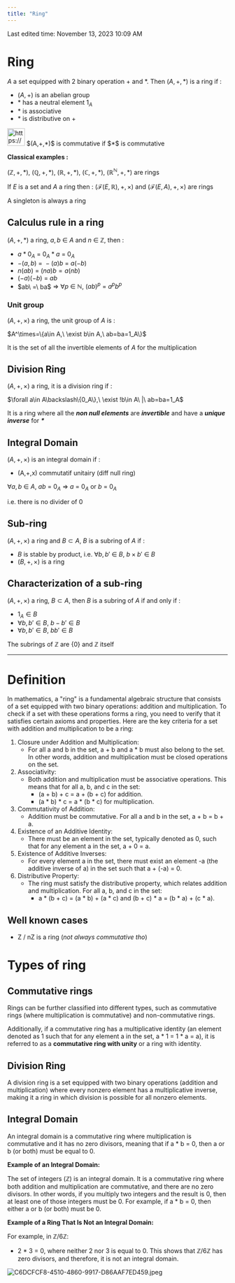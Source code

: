 ```yaml
---
title: "Ring"
---
```

Last edited time: November 13, 2023 10:09 AM

# Ring

$A$ a set equipped with 2 binary operation + and  $*$. Then  $(A,+,*)$ is a ring if :

- $(A,+)$  is an abelian group
- $*$ has a neutral element $1_{A}$
- $*$ is associative
- $*$ is distributive on +

<aside>
<img src="https://www.notion.so/icons/sync-reverse_blue.svg" alt="https://www.notion.so/icons/sync-reverse_blue.svg" width="40px" /> $(A,+,*)$ is commutative if $*$ is commutative

</aside>

**Classical examples :**

$(\mathbb{Z},+,*),\ (\mathbb{Q},+,*),\ (\mathbb{R},+,*),\ (\mathbb{C},+,*),\ (\mathbb{R^\mathbb{N}},+,*)$ are rings

If $E$ is a set and $A$ a ring then : $(\mathcal{F}(E,\mathbb{R}),+,\times)$ and $(\mathcal{F}(E,A),+,\times)$ are rings

A singleton is always a ring

## Calculus rule in a ring

$(A,+,*)$ a ring, $a,b\ \in\ A$  and $n\ \in\ \mathbb{Z}$, then :

- $a*0_{A}\ =\ 0_{A} * a\ =\ 0_{A}$
- $-(a,b)\ =\ -(a)b\ =\ a(-b)$
- $n(ab)\ =\ (na)b= a(nb)$
- $(-a)(-b)\ =\ ab$
- $ab\ =\ ba\$ $\Rightarrow\ \forall p\ \in\ \mathbb{N},\ (ab)^p\ =\ a^pb^p$

### Unit group

$(A,+,\times)$ a ring, the unit group of $A$ is :

$A^\times=\{a\in A,\ \exist b\in A,\ ab=ba=1_A\}$ 

It is the set of all the invertible elements of $A$ for the multiplication

## Division Ring

$(A,+,\times)$ a ring, it is a division ring if :

$\forall a\in A\backslash\{0_A\},\ \exist !b\in A\ |\ ab=ba=1_A$

It is a ring where all the ***non null elements*** are ***invertible*** and have a ***unique inverse*** for ***$*$***

## Integral Domain

$(A,+,\times)$ is an integral domain if :

- (A,+,x) commutatif unitairy (diff null ring)

$\forall a,b\ \in\ A,\ ab\ =\ 0_A\ \Rightarrow\ a\ =\ 0_A$ or $b\ =\ 0_A$

i.e. there is no divider of 0

## Sub-ring

$(A,+,\times)$ a ring and $B\subset A$,  $B$ is a  subring of $A$ if :

- $B$ is stable by product,  i.e.  $\forall b,b'\ \in\ B,\ b\times b'\ \in\ B$
- $(B,+,\times)$ is a ring

## Characterization of a sub-ring

$(A,+,\times)$ a ring,  $B\subset A$, then $B$ is a subring of $A$ if and only if :

- $1_A\in B$
- $\forall b,b'\in B,\ b-b'\in B$
- $\forall b,b'\in B,\ bb'\in B$

The subrings of $\mathbb{Z}$ are $\{0\}$ and $\mathbb{Z}$ itself

---

# Definition

In mathematics, a "ring" is a fundamental algebraic structure that consists of a set equipped with two binary operations: addition and multiplication. To check if a set with these operations forms a ring, you need to verify that it satisfies certain axioms and properties. Here are the key criteria for a set with addition and multiplication to be a ring:

1. Closure under Addition and Multiplication:
    - For all a and b in the set, a + b and a * b must also belong to the set. In other words, addition and multiplication must be closed operations on the set.
2. Associativity:
    - Both addition and multiplication must be associative operations. This means that for all a, b, and c in the set:
        - (a + b) + c = a + (b + c) for addition.
        - (a * b) * c = a * (b * c) for multiplication.
3. Commutativity of Addition:
    - Addition must be commutative. For all a and b in the set, a + b = b + a.
4. Existence of an Additive Identity:
    - There must be an element in the set, typically denoted as 0, such that for any element a in the set, a + 0 = a.
5. Existence of Additive Inverses:
    - For every element a in the set, there must exist an element -a (the additive inverse of a) in the set such that a + (-a) = 0.
6. Distributive Property:
    - The ring must satisfy the distributive property, which relates addition and multiplication. For all a, b, and c in the set:
        - a * (b + c) = (a * b) + (a * c) and (b + c) * a = (b * a) + (c * a).

## Well known cases

- Z / nZ is a ring (*not always commutative tho*)

# Types of ring

## Commutative rings

Rings can be further classified into different types, such as commutative rings (where multiplication is commutative) and non-commutative rings.

Additionally, if a commutative ring has a multiplicative identity (an element denoted as 1 such that for any element a in the set, a * 1 = 1 * a = a), it is referred to as a **commutative ring with unity** or a ring with identity.

## Division Ring

A division ring is a set equipped with two binary operations (addition and multiplication) where every nonzero element has a multiplicative inverse, making it a ring in which division is possible for all nonzero elements.

## Integral Domain

An integral domain is a commutative ring where multiplication is commutative and it has no zero divisors, meaning that if a * b = 0, then a or b (or both) must be equal to 0.

**Example of an Integral Domain:**

The set of integers (ℤ) is an integral domain. It is a commutative ring where both addition and multiplication are commutative, and there are no zero divisors. In other words, if you multiply two integers and the result is 0, then at least one of those integers must be 0. For example, if a * b = 0, then either a or b (or both) must be 0.

**Example of a Ring That Is Not an Integral Domain:**

For example, in ℤ/6ℤ:

- 2 * 3 = 0, where neither 2 nor 3 is equal to 0. This shows that ℤ/6ℤ has zero divisors, and therefore, it is not an integral domain.

![C6DCFCF8-4510-4860-9917-D86AAF7ED459.jpeg](Ring/C6DCFCF8-4510-4860-9917-D86AAF7ED459.jpeg)
